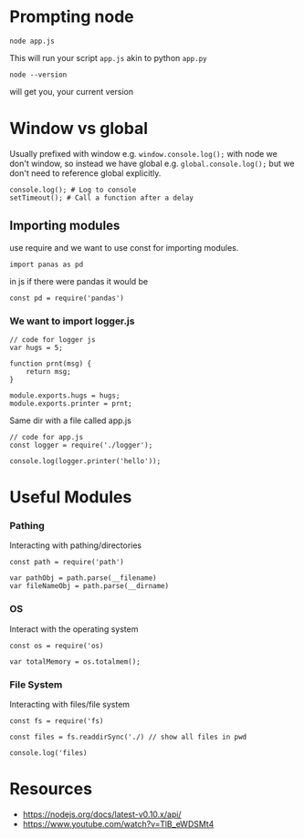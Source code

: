 # Prompting node #

    node app.js

This will run your script `app.js` akin to python `app.py`

    node --version

 will get you, your current version

# Window vs global #

Usually prefixed with window e.g. `window.console.log();`
with node we don't window, so instead we have global e.g. `global.console.log();`
but we don't need to reference global explicitly.

    console.log(); # Log to console
    setTimeout(); # Call a function after a delay

## Importing modules ##

use require and we want to use const for importing modules.

`import panas as pd`

in js if there were pandas it would be

`const pd = require('pandas')`

### We want to import logger.js ###

    // code for logger js
    var hugs = 5;

    function prnt(msg) {
        return msg;
    }

    module.exports.hugs = hugs;
    module.exports.printer = prnt;

Same dir with a file called app.js

    // code for app.js
    const logger = require('./logger');

    console.log(logger.printer('hello'));


# Useful Modules #

### Pathing ###

Interacting with pathing/directories

    const path = require('path')
    
    var pathObj = path.parse(__filename)
    var fileNameObj = path.parse(__dirname)

### OS ###

Interact with the operating system

    const os = require('os)

    var totalMemory = os.totalmem();

### File System ###

Interacting with files/file system

    const fs = require('fs)

    const files = fs.readdirSync('./) // show all files in pwd

    console.log('files)


# Resources #

- https://nodejs.org/docs/latest-v0.10.x/api/
- https://www.youtube.com/watch?v=TlB_eWDSMt4
